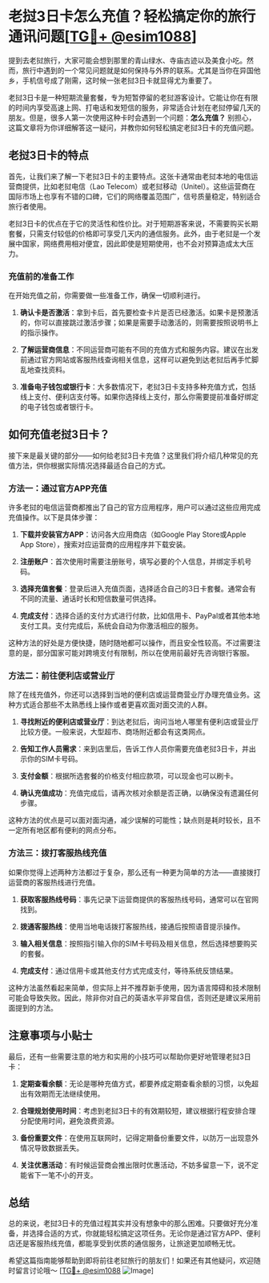 # 老挝3日卡怎么充值？轻松搞定你的旅行通讯问题[[TG💪+ @esim1088](https://t.me/s/esim1088)]

提到去老挝旅行，大家可能会想到那里的青山绿水、寺庙古迹以及美食小吃。然而，旅行中遇到的一个常见问题就是如何保持与外界的联系。尤其是当你在异国他乡，手机信号成了刚需，这时候一张老挝3日卡就显得尤为重要了。

老挝3日卡是一种短期流量套餐，专为短暂停留的老挝游客设计。它能让你在有限的时间内享受高速上网、打电话和发短信的服务，非常适合计划在老挝停留几天的朋友。但是，很多人第一次使用这种卡时会遇到一个问题：**怎么充值？** 别担心，这篇文章将为你详细解答这一疑问，并教你如何轻松搞定老挝3日卡的充值问题。

## 老挝3日卡的特点

首先，让我们来了解一下老挝3日卡的主要特点。这张卡通常由老挝本地的电信运营商提供，比如老挝电信（Lao Telecom）或老挝移动（Unitel）。这些运营商在国际市场上也享有不错的口碑，它们的网络覆盖范围广，信号质量稳定，特别适合旅行者使用。

老挝3日卡的优点在于它的灵活性和性价比。对于短期游客来说，不需要购买长期套餐，只需支付较低的价格即可享受几天内的通信服务。此外，由于老挝是一个发展中国家，网络费用相对便宜，因此即使是短期使用，也不会对预算造成太大压力。

### 充值前的准备工作

在开始充值之前，你需要做一些准备工作，确保一切顺利进行。

1. **确认卡是否激活**：拿到卡后，首先要检查卡片是否已经激活。如果卡是预激活的，你可以直接跳过激活步骤；如果是需要手动激活的，则需要按照说明书上的指示操作。
   
2. **了解运营商信息**：不同运营商可能有不同的充值方式和服务内容。建议在出发前通过官方网站或客服热线查询相关信息，这样可以避免到达老挝后再手忙脚乱地查找资料。

3. **准备电子钱包或银行卡**：大多数情况下，老挝3日卡支持多种充值方式，包括线上支付、便利店支付等。如果你选择线上支付，那么你需要提前准备好绑定的电子钱包或者银行卡。

## 如何充值老挝3日卡？

接下来是最关键的部分——如何给老挝3日卡充值？这里我们将介绍几种常见的充值方法，供你根据实际情况选择最适合自己的方式。

### 方法一：通过官方APP充值

许多老挝的电信运营商都推出了自己的官方应用程序，用户可以通过这些应用完成充值操作。以下是具体步骤：

1. **下载并安装官方APP**：访问各大应用商店（如Google Play Store或Apple App Store），搜索对应运营商的应用程序并下载安装。
   
2. **注册账户**：首次使用时需要注册账号，填写必要的个人信息，并绑定手机号码。

3. **选择充值套餐**：登录后进入充值页面，选择适合自己的3日卡套餐。通常会有不同的流量、通话时长和短信数量可供选择。

4. **完成支付**：选择合适的支付方式进行付款，比如信用卡、PayPal或者其他本地支付工具。支付完成后，系统会自动为你激活相应的服务。

这种方法的好处是方便快捷，随时随地都可以操作，而且安全性较高。不过需要注意的是，部分国家可能对跨境支付有限制，所以在使用前最好先咨询银行客服。

### 方法二：前往便利店或营业厅

除了在线充值外，你还可以选择到当地的便利店或运营商营业厅办理充值业务。这种方式适合那些不太熟悉线上操作或者更喜欢面对面交流的人群。

1. **寻找附近的便利店或营业厅**：到达老挝后，询问当地人哪里有便利店或营业厅比较方便。一般来说，大型超市、商场附近都会有这类网点。

2. **告知工作人员需求**：来到店里后，告诉工作人员你需要充值老挝3日卡，并出示你的SIM卡号码。

3. **支付金额**：根据所选套餐的价格支付相应款项，可以现金也可以刷卡。

4. **确认充值成功**：充值完成后，请再次核对余额是否正确，以确保没有遗漏任何步骤。

这种方法的优点是可以面对面沟通，减少误解的可能性；缺点则是耗时较长，且不一定所有地区都有便利的网点分布。

### 方法三：拨打客服热线充值

如果你觉得上述两种方法都过于复杂，那么还有一种更为简单的方法——直接拨打运营商的客服热线进行充值。

1. **获取客服热线号码**：事先记录下运营商提供的客服热线号码，通常可以在官网找到。

2. **拨通客服热线**：使用当地电话拨打客服热线，接通后按照语音提示操作。

3. **输入相关信息**：按照指引输入你的SIM卡号码及相关信息，然后选择想要购买的套餐。

4. **完成支付**：通过信用卡或其他支付方式完成支付，等待系统反馈结果。

这种方法虽然看起来简单，但实际上并不推荐新手使用，因为语言障碍和技术限制可能会导致失败。因此，除非你对自己的英语水平非常自信，否则还是建议采用前面提到的方法。

## 注意事项与小贴士

最后，还有一些需要注意的地方和实用的小技巧可以帮助你更好地管理老挝3日卡：

1. **定期查看余额**：无论是哪种充值方式，都要养成定期查看余额的习惯，以免超出有效期而无法继续使用。

2. **合理规划使用时间**：考虑到老挝3日卡的有效期较短，建议根据行程安排合理分配使用时间，避免浪费资源。

3. **备份重要文件**：在使用互联网时，记得定期备份重要文件，以防万一出现意外情况导致数据丢失。

4. **关注优惠活动**：有时候运营商会推出限时优惠活动，不妨多留意一下，说不定能省下一笔不小的开支。

## 总结

总的来说，老挝3日卡的充值过程其实并没有想象中的那么困难。只要做好充分准备，并选择合适的方式，你就能轻松搞定这项任务。无论你是通过官方APP、便利店还是客服热线充值，都能享受到优质的通信服务，让旅途更加顺畅无忧。

希望这篇指南能够帮助到即将前往老挝旅行的朋友们！如果还有其他疑问，欢迎随时留言讨论哦～ [[TG💪+ @esim1088](https://t.me/s/esim1088) ![Image](https://i.postimg.cc/4NQfJmqS/Snipaste-2025-05-13-00-14-12.png)]